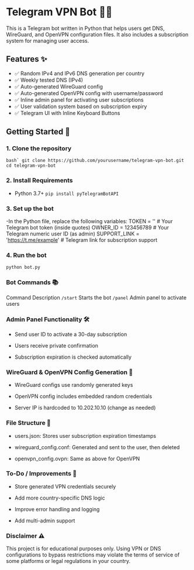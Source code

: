 # Telegram VPN Bot 🤖🔐

This is a Telegram bot written in Python that helps users get DNS, WireGuard, and OpenVPN configuration files. It also includes a subscription system for managing user access.

## Features ✨

- ✅ Random IPv4 and IPv6 DNS generation per country
- ✅ Weekly tested DNS (IPv4)
- ✅ Auto-generated WireGuard config
- ✅ Auto-generated OpenVPN config with username/password
- ✅ Inline admin panel for activating user subscriptions
- ✅ User validation system based on subscription expiry
- ✅ Telegram UI with Inline Keyboard Buttons

## Getting Started 🚀

### 1. Clone the repository

```bash`
git clone https://github.com/yourusername/telegram-vpn-bot.git
cd telegram-vpn-bot ```

### 2. Install Requirements
- Python 3.7+
``` pip install pyTelegramBotAPI ```
### 3. Set up the bot
-In the Python file, replace the following variables:
TOKEN = ''           # Your Telegram bot token (inside quotes)
OWNER_ID = 123456789 # Your Telegram numeric user ID (as admin)
SUPPORT_LINK = 'https://t.me/example'  # Telegram link for subscription support
### 4. Run the bot
```python bot.py```
### Bot Commands 📚
Command	Description
```/start```	Starts the bot
```/panel```	Admin panel to activate users

### Admin Panel Functionality 🛠
- Send user ID to activate a 30-day subscription

- Users receive private confirmation

- Subscription expiration is checked automatically

### WireGuard & OpenVPN Config Generation 🔐
- WireGuard configs use randomly generated keys

- OpenVPN config includes embedded random credentials

- Server IP is hardcoded to 10.202.10.10 (change as needed)

### File Structure 📁
- users.json: Stores user subscription expiration timestamps

- wireguard_config.conf: Generated and sent to the user, then deleted

- openvpn_config.ovpn: Same as above for OpenVPN

### To-Do / Improvements 🧠
 - Store generated VPN credentials securely

- Add more country-specific DNS logic

 - Improve error handling and logging

- Add multi-admin support

### Disclaimer ⚠️
This project is for educational purposes only. Using VPN or DNS configurations to bypass restrictions may violate the terms of service of some platforms or legal regulations in your country.


